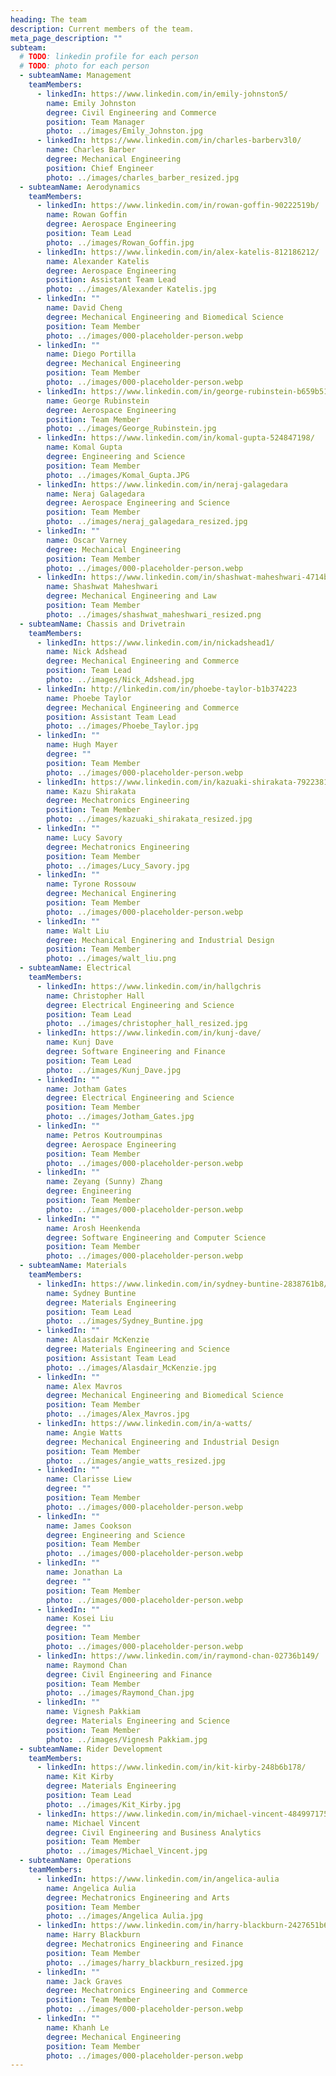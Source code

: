 ```yaml
---
heading: The team
description: Current members of the team.
meta_page_description: ""
subteam:
  # TODO: linkedin profile for each person
  # TODO: photo for each person
  - subteamName: Management
    teamMembers:
      - linkedIn: https://www.linkedin.com/in/emily-johnston5/
        name: Emily Johnston
        degree: Civil Engineering and Commerce
        position: Team Manager
        photo: ../images/Emily_Johnston.jpg
      - linkedIn: https://www.linkedin.com/in/charles-barberv3l0/
        name: Charles Barber
        degree: Mechanical Engineering
        position: Chief Engineer
        photo: ../images/charles_barber_resized.jpg
  - subteamName: Aerodynamics
    teamMembers:
      - linkedIn: https://www.linkedin.com/in/rowan-goffin-90222519b/
        name: Rowan Goffin
        degree: Aerospace Engineering
        position: Team Lead
        photo: ../images/Rowan_Goffin.jpg
      - linkedIn: https://www.linkedin.com/in/alex-katelis-812186212/
        name: Alexander Katelis
        degree: Aerospace Engineering
        position: Assistant Team Lead
        photo: ../images/Alexander Katelis.jpg
      - linkedIn: ""
        name: David Cheng
        degree: Mechanical Engineering and Biomedical Science
        position: Team Member
        photo: ../images/000-placeholder-person.webp
      - linkedIn: ""
        name: Diego Portilla
        degree: Mechanical Engineering
        position: Team Member
        photo: ../images/000-placeholder-person.webp
      - linkedIn: https://www.linkedin.com/in/george-rubinstein-b659b51b7
        name: George Rubinstein
        degree: Aerospace Engineering
        position: Team Member
        photo: ../images/George_Rubinstein.jpg
      - linkedIn: https://www.linkedin.com/in/komal-gupta-524847198/
        name: Komal Gupta
        degree: Engineering and Science
        position: Team Member
        photo: ../images/Komal_Gupta.JPG
      - linkedIn: https://www.linkedin.com/in/neraj-galagedara
        name: Neraj Galagedara
        degree: Aerospace Engineering and Science
        position: Team Member
        photo: ../images/neraj_galagedara_resized.jpg
      - linkedIn: ""
        name: Oscar Varney
        degree: Mechanical Engineering
        position: Team Member
        photo: ../images/000-placeholder-person.webp
      - linkedIn: https://www.linkedin.com/in/shashwat-maheshwari-4714b11b9/
        name: Shashwat Maheshwari
        degree: Mechanical Engineering and Law
        position: Team Member
        photo: ../images/shashwat_maheshwari_resized.png
  - subteamName: Chassis and Drivetrain
    teamMembers:
      - linkedIn: https://www.linkedin.com/in/nickadshead1/
        name: Nick Adshead
        degree: Mechanical Engineering and Commerce
        position: Team Lead
        photo: ../images/Nick_Adshead.jpg
      - linkedIn: http://linkedin.com/in/phoebe-taylor-b1b374223
        name: Phoebe Taylor
        degree: Mechanical Engineering and Commerce
        position: Assistant Team Lead
        photo: ../images/Phoebe_Taylor.jpg
      - linkedIn: ""
        name: Hugh Mayer
        degree: ""
        position: Team Member
        photo: ../images/000-placeholder-person.webp
      - linkedIn: https://www.linkedin.com/in/kazuaki-shirakata-7922381b9
        name: Kazu Shirakata
        degree: Mechatronics Engineering
        position: Team Member
        photo: ../images/kazuaki_shirakata_resized.jpg
      - linkedIn: ""
        name: Lucy Savory
        degree: Mechatronics Engineering
        position: Team Member
        photo: ../images/Lucy_Savory.jpg
      - linkedIn: ""
        name: Tyrone Rossouw
        degree: Mechanical Enginering
        position: Team Member
        photo: ../images/000-placeholder-person.webp
      - linkedIn: ""
        name: Walt Liu
        degree: Mechanical Enginering and Industrial Design
        position: Team Member
        photo: ../images/walt_liu.png
  - subteamName: Electrical
    teamMembers:
      - linkedIn: https://www.linkedin.com/in/hallgchris
        name: Christopher Hall
        degree: Electrical Engineering and Science
        position: Team Lead
        photo: ../images/christopher_hall_resized.jpg
      - linkedIn: https://www.linkedin.com/in/kunj-dave/
        name: Kunj Dave
        degree: Software Engineering and Finance
        position: Team Lead
        photo: ../images/Kunj_Dave.jpg
      - linkedIn: ""
        name: Jotham Gates
        degree: Electrical Engineering and Science
        position: Team Member
        photo: ../images/Jotham_Gates.jpg
      - linkedIn: ""
        name: Petros Koutroumpinas
        degree: Aerospace Engineering
        position: Team Member
        photo: ../images/000-placeholder-person.webp
      - linkedIn: ""
        name: Zeyang (Sunny) Zhang
        degree: Engineering
        position: Team Member
        photo: ../images/000-placeholder-person.webp
      - linkedIn: ""
        name: Arosh Heenkenda
        degree: Software Engineering and Computer Science
        position: Team Member
        photo: ../images/000-placeholder-person.webp
  - subteamName: Materials
    teamMembers:
      - linkedIn: https://www.linkedin.com/in/sydney-buntine-2838761b8/
        name: Sydney Buntine
        degree: Materials Engineering
        position: Team Lead
        photo: ../images/Sydney_Buntine.jpg
      - linkedIn: ""
        name: Alasdair McKenzie
        degree: Materials Engineering and Science
        position: Assistant Team Lead
        photo: ../images/Alasdair_McKenzie.jpg
      - linkedIn: ""
        name: Alex Mavros
        degree: Mechanical Engineering and Biomedical Science
        position: Team Member
        photo: ../images/Alex_Mavros.jpg
      - linkedIn: https://www.linkedin.com/in/a-watts/
        name: Angie Watts
        degree: Mechanical Engineering and Industrial Design
        position: Team Member
        photo: ../images/angie_watts_resized.jpg
      - linkedIn: ""
        name: Clarisse Liew
        degree: ""
        position: Team Member
        photo: ../images/000-placeholder-person.webp
      - linkedIn: ""
        name: James Cookson
        degree: Engineering and Science
        position: Team Member
        photo: ../images/000-placeholder-person.webp
      - linkedIn: ""
        name: Jonathan La
        degree: ""
        position: Team Member
        photo: ../images/000-placeholder-person.webp
      - linkedIn: ""
        name: Kosei Liu
        degree: ""
        position: Team Member
        photo: ../images/000-placeholder-person.webp
      - linkedIn: https://www.linkedin.com/in/raymond-chan-02736b149/
        name: Raymond Chan
        degree: Civil Engineering and Finance
        position: Team Member
        photo: ../images/Raymond_Chan.jpg
      - linkedIn: ""
        name: Vignesh Pakkiam
        degree: Materials Engineering and Science
        position: Team Member
        photo: ../images/Vignesh Pakkiam.jpg
  - subteamName: Rider Development
    teamMembers:
      - linkedIn: https://www.linkedin.com/in/kit-kirby-248b6b178/
        name: Kit Kirby
        degree: Materials Engineering
        position: Team Lead
        photo: ../images/Kit_Kirby.jpg
      - linkedIn: https://www.linkedin.com/in/michael-vincent-484997175/
        name: Michael Vincent
        degree: Civil Engineering and Business Analytics
        position: Team Member
        photo: ../images/Michael_Vincent.jpg
  - subteamName: Operations
    teamMembers:
      - linkedIn: https://www.linkedin.com/in/angelica-aulia
        name: Angelica Aulia
        degree: Mechatronics Engineering and Arts
        position: Team Member
        photo: ../images/Angelica Aulia.jpg
      - linkedIn: https://www.linkedin.com/in/harry-blackburn-2427651b6/
        name: Harry Blackburn
        degree: Mechatronics Engineering and Finance
        position: Team Member
        photo: ../images/harry_blackburn_resized.jpg
      - linkedIn: ""
        name: Jack Graves
        degree: Mechatronics Engineering and Commerce
        position: Team Member
        photo: ../images/000-placeholder-person.webp
      - linkedIn: ""
        name: Khanh Le
        degree: Mechanical Engineering
        position: Team Member
        photo: ../images/000-placeholder-person.webp
---
```

